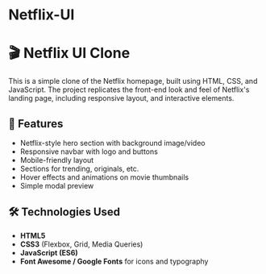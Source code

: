 # Netflix-UI
# 🎬 Netflix UI Clone

This is a simple clone of the Netflix homepage, built using HTML, CSS, and JavaScript. The project replicates the front-end look and feel of Netflix's landing page, including responsive layout, and interactive elements.


## 📁 Features

- Netflix-style hero section with background image/video
- Responsive navbar with logo and buttons
- Mobile-friendly layout
- Sections for trending, originals, etc.
- Hover effects and animations on movie thumbnails
- Simple modal preview

## 🛠️ Technologies Used

- **HTML5**
- **CSS3** (Flexbox, Grid, Media Queries)
- **JavaScript (ES6)** 
- **Font Awesome / Google Fonts** for icons and typography

